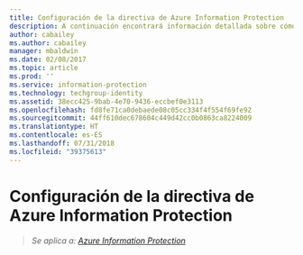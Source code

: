```yaml
---
title: Configuración de la directiva de Azure Information Protection
description: A continuación encontrará información detallada sobre cómo configurar y publicar la directiva de Azure Information Protection.
author: cabailey
ms.author: cabailey
manager: mbaldwin
ms.date: 02/08/2017
ms.topic: article
ms.prod: ''
ms.service: information-protection
ms.technology: techgroup-identity
ms.assetid: 38ecc425-9bab-4e70-9436-eccbef0e3113
ms.openlocfilehash: fd8fe71ca0debaede08c05cc334f4f554f69fe92
ms.sourcegitcommit: 44ff610dec678604c449d42cc0b0863ca8224009
ms.translationtype: HT
ms.contentlocale: es-ES
ms.lasthandoff: 07/31/2018
ms.locfileid: "39375613"
---
```

# <a name="configuring-the-azure-information-protection-policy"></a>Configuración de la directiva de Azure Information Protection 

>*Se aplica a: [Azure Information Protection](https://azure.microsoft.com/pricing/details/information-protection)*

